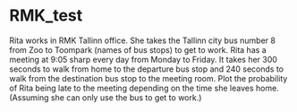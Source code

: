 # RMK_test

Rita works in RMK Tallinn office. She takes the Tallinn city bus number 8 from Zoo to Toompark (names of bus stops) to get to work. Rita has a meeting at 9:05 sharp every day from Monday to Friday. It takes her 300 seconds to walk from home to the departure bus stop and 240 seconds to walk from the destination bus stop to the meeting room. Plot the probability of Rita being late to the meeting depending on the time she leaves home. (Assuming she can only use the bus to get to work.)

